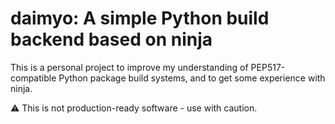 # daimyo: A simple Python build backend based on ninja

This is a personal project to improve my understanding of PEP517-compatible Python package build systems, and to get some experience with ninja.

⚠️ This is not production-ready software - use with caution.


